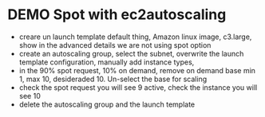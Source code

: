 # DEMO  Spot with ec2autoscaling
* creare un launch template default thing, Amazon linux image, c3.large, show in the advanced details we are not using spot option
* create an autoscaling group, select the subnet, overwrite the launch template configuration, manually add instance types, 
* in the 90% spot request, 10% on demand, remove on demand base min 1, max 10, desideraded 10. Un-select the base for scaling
* check the spot request you will see 9 active, check the instance you will see 10
* delete the autoscaling group and the launch template
